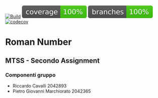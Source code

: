 [![Build](https://github.com/Rikicavaz77/MTSS-Assignment-2/actions/workflows/build.yml/badge.svg)](https://github.com/Rikicavaz77/MTSS-Assignment-2/actions/workflows/build.yml)
![coverage](.github/badges/jacoco.svg)
![branches_coverage](.github/badges/branches.svg)
[![codecov](https://codecov.io/gh/Rikicavaz77/MTSS-Assignment-2/branch/master/graph/badge.svg)](https://codecov.io/gh/Rikicavaz77/MTSS-Assignment-2)

# Roman Number

## MTSS - Secondo Assignment
### Componenti gruppo
- Riccardo Cavalli 2042893
- Pietro Giovanni Marchiorato 2042365
